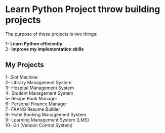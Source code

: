 # Learn Python Project throw building projects

The purpose of these projects is two things:

1- **Learn Python efficiently**  
2- **Improve my implementation skills**

## My Projects
1- Slot Machine  
2- Library Management System  
3- Hospital Management System  
4- Student Management System  
5- Recipe Book Manager  
6- Personal Finance Manager  
7- FAANG Resume Builder  
8- Hotel Booking Management System  
9- Learning Management System (LMS)  
10- Git (Version Control System)
